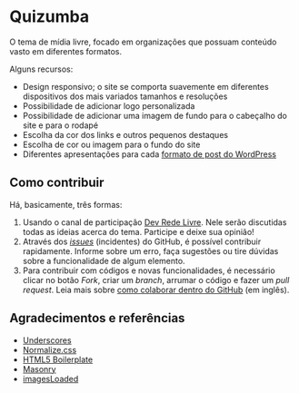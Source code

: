 # Quizumba
O tema de mídia livre, focado em organizações que possuam conteúdo vasto em diferentes formatos.

Alguns recursos:
* Design responsivo; o site se comporta suavemente em diferentes dispositivos dos mais variados tamanhos e resoluções
* Possibilidade de adicionar logo personalizada
* Possibilidade de adicionar uma imagem de fundo para o cabeçalho do site e para o rodapé
* Escolha da cor dos links e outros pequenos destaques
* Escolha de cor ou imagem para o fundo do site
* Diferentes apresentações para cada [formato de post do WordPress](http://codex.wordpress.org/pt-br:Formatos_de_Posts)


## Como contribuir
Há, basicamente, três formas:

1. Usando o canal de participação [Dev Rede Livre](http://dev.redelivre.org.br/category/rede-livre/temas-rede-livre/quizumba). Nele serão discutidas todas as ideias acerca do tema. Participe e deixe sua opinião!
2. Através dos [*issues*](https://github.com/redelivre/quizumba/issues) (incidentes) do GitHub, é possível contribuir rapidamente. Informe sobre um erro, faça sugestões ou tire dúvidas sobre a funcionalidade de algum elemento.
3. Para contribuir com códigos e novas funcionalidades, é necessário clicar no botão *Fork*, criar um *branch*, arrumar o código e fazer um *pull request*. Leia mais sobre [como colaborar dentro do GitHub](https://help.github.com/categories/63/articles) (em inglês).

## Agradecimentos e referências
* [Underscores](http://underscores.me)
* [Normalize.css](http://necolas.github.io/normalize.css/)
* [HTML5 Boilerplate](http://html5boilerplate.com/)
* [Masonry](http://masonry.desandro.com/)
* [imagesLoaded](http://imagesloaded.desandro.com)
